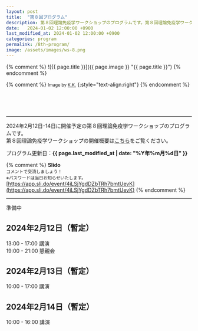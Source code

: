 ```yaml
---
layout: post
title:  "第８回プログラム"
description: 第８回理論免疫学ワークショップのプログラムです。第８回理論免疫学ワークショップの各講演の時間・講演者・講演タイトルを掲載しています。
date:   2024-01-02 12:00:00 +0900
last_modified_at: 2024-01-02 12:00:00 +0900
categories: program
permalink: /8th-program/
image: /assets/images/ws-8.png
---
```



{% comment %}
![{{ page.title }}]({{ page.image }} "{{ page.title }}")
{% endcomment %}

{% comment %}
<small>Image by <a href="https://iblab.bio.nagoya-u.ac.jp/members/detail/k.kojima">K.K.</a></small>
{:style="text-align:right"}
{% endcomment %}



<div style="height:50px"></div>

---

2024年2月12日-14日に開催予定の第８回理論免疫学ワークショップのプログラムです。  
第８回理論免疫学ワークショップの開催概要は[こちら](/8th-workshop)をご覧ください。

プログラム更新日：**{{ page.last_modified_at | date: "%Y年%m月%d日" }}**

{% comment %}
**Slido**  
<small>コメントで交流しましょう！</small>  
<small>※パスワードは当日お知らせいたします。</small>  
[https://app.sli.do/event/4iLSjYgdDZbTRh7bmtUevK](https://app.sli.do/event/4iLSjYgdDZbTRh7bmtUevK)
{% endcomment %}

---

準備中

## 2024年2月12日（暫定）

13:00 - 17:00 講演  
19:00 - 21:00 懇親会

## 2024年2月13日（暫定）

10:00 - 17:00 講演

## 2024年2月14日（暫定）

10:00 - 16:00 講演